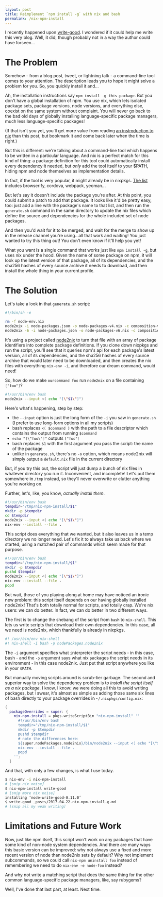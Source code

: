 ```yaml
---
layout: post
title: Reimplement `npm install -g` with nix and bash
permalink: /nix-npm-install
---
```


I recently happened upon [write-good](https://www.npmjs.com/package/write-good).  I wondered if it could help me write this very blog.  Well, it did, though probably not in a way the author could have forseen...

# The Problem
Somehow - from a blog post, tweet, or lightning talk - a command-line tool comes to your attention.  The description leads you to hope it might solve a problem for you.  So, you quickly install it and...

Ah, the installation instructions say `npm install -g this-package`.  But you don't have a global installation of npm.  You use nix, which lets isolated package sets, package versions, node versions, and everything else, coexist on the same system without complaint.  You will never go back to the bad old days of globally installing language-specific package managers, much less language-specific packages!

<aside>(If that isn't you yet, you'll get more value from reading <a href="https://nixos.org/nix/manual/#chap-introduction">an instroduction to nix</a> than this post, but bookmark it and come back later when the time is right.)</aside>

But this is different: we're talking about a command-line tool which happens to be written in a particular language.  And nix is a perfect match for this kind of thing: a package definition for this tool could automatically install every dependency it needed, but _only_ add the tool itself to your $PATH, hiding npm and node themselves as implementation details.

In fact, if the tool is very popular, it might already be in nixpkgs.  [The list](https://github.com/NixOS/nixpkgs/blob/master/pkgs/development/node-packages/node-packages-v6.json) includes browserify, cordova, webpack, yeoman...

But let's say it doesn't include the package you're after.  At this point, you could submit a patch to add that package.  It looks like it'd be pretty easy, too: just add a line with the package's name to that list, and then run the `generate.sh` command in the same directory to update the nix files which define the source and dependencies for the whole included set of node packages.

And then you'd wait for it to be merged, and wait for the merge to show up in the release channel you're using...all that work and waiting!  You just wanted to try this thing out!  You don't even know if it'll help you yet!

What you want is a single command that works just like `npm install -g`, but uses nix under the hood.  Given the name of some package on npm, it will look up the latest version of that package, all of its dependencies, and the sha256 hashes of every source archive it needs to download, and then install the whole thing in your current profile.

# The Solution

Let's take a look in that `generate.sh` script:

```bash
#!/bin/sh -e

rm -f node-env.nix
node2nix -i node-packages.json -o node-packages-v4.nix -c composition-v4.nix
node2nix -6 -i node-packages.json -o node-packages-v6.nix -c composition-v6.nix
```

It's using a project called [node2nix](https://github.com/svanderburg/node2nix) to turn that file with an array of package identifiers into complete package definitions.  If you clone down nixpkgs and run the script, you'll see that it queries npm's api for each package's latest version, all of its dependencies, and the sha256 hashes of every source archive that would later need to be downloaded, and then creates the nix files with everything `nix-env -i`, and therefore our dream command,  would need!

So, how do we make `ourcommand foo` run `node2nix` on a file containing `["foo"]`?

```bash
#!/usr/bin/env bash
node2nix --input <( echo "[\"$1\"]")
```

Here's what's happening, step by step:
- the `--input` option is just the long form of the `-i` you saw in `generate.sh` (I prefer to use long-form options in all my scripts)
- bash replaces `<( $command )` with the path to a file descriptor which contains the output from running `$command`
- `echo "[\"foo\"]"` outputs `["foo"]`
- bash replaces `$1` with the first argument you pass the script: the name of the package
- unlike in `generate.sh`, there's no `-o` option, which means node2nix will simply `o`utput a `default.nix` file in the current directory

But, if you try this out, the script will just dump a bunch of nix files in whatever directory you run it.  Inconvenient, and incomplete!  Let's put them somewhere in `/tmp` instead, so they'll never overwrite or clutter anything you're working on.

Further, let's, like, you know, _actually install them_.

```bash
#!/usr/bin/env bash
tempdir="/tmp/nix-npm-install/$1"
mkdir -p $tempdir
cd $tempdir
node2nix --input <( echo "[\"$1\"]")
nix-env --install --file .
```

This script does everything that we wanted, but it also leaves us in a temp directory we no longer need.  Let's fix it to always take us back where we started, using a matched pair of commands which seem made for that purpose.

```bash
#!/usr/bin/env bash
tempdir="/tmp/nix-npm-install/$1"
mkdir -p $tempdir
pushd $tempdir
node2nix --input <( echo "[\"$1\"]")
nix-env --install --file .
popd
```

But wait, those of you playing along at home may have noticed an ironic new problem: this script itself depends on our having globally installed node2nix!  That's both totally normal for scripts, and totally crap.  We're nix users: we can do better.  In fact, we can do better in two different ways.

The first is to change the shebang of the script from `bash` to `nix-shell`.  This lets us write scripts that download their own dependencies. In this case, all we need is node2nix, which thankfully is already in nixpkgs.

```bash
#! /usr/bin/env nix-shell
#! nix-shell -i bash -p nodePackages.node2nix
```

The `-i` argument specifies what `i`nterpreter the script needs - in this case, bash - and the `-p` argument says what nix `p`ackages the script needs in its environment - in this case node2nix.  Just put that script anywhere you like in your `$PATH`.

But manually moving scripts around is scrub-tier garbage.  The second and superior way to solve the dependency problem is to _install the script itself as a nix package_.  I know, I know: we were doing all this to avoid writing packages, but I swear, it's almost as simple as adding those same six lines of bash directly to your package overrides in `~/.nixpkgs/config.nix`:

```nix 
{
  packageOverrides = super: {
    nix-npm-install = pkgs.writeScriptBin "nix-npm-install" ''
      #!/usr/bin/env bash
      tempdir="/tmp/nix-npm-install/$1"
      mkdir -p $tempdir
      pushd $tempdir
      # note the differences here:
      ${super.nodePackages.node2nix}/bin/node2nix --input <( echo "[\"$1\"]")
      nix-env --install --file .
      popd
    ''; 
  }
```

And that, with only a few changes, is what I use today.

```bash
$ nix-env -i nix-npm-install
# [snip nix noise]
$ nix-npm-install write-good
# [snip more nix noise]
installing ‘node-write-good-0.11.0’
$ write-good _posts/2017-04-22-nix-npm-install-g.md
# [snip all my weak writing]
```

# Limitations and Future Work

Now, just like npm itself, this script won't work on any packages that have some kind of non-node system dependencies.  And there are many ways this basic version can be improved: why not always use a fixed and more recent version of node than node2nix sets by default? Why not implement subcommands, so we could call `nix-npm uninstall foo` instead of remembering we need to do `nix-env -e node-foo` instead?

And why not write a matching script that does the same thing for the other common language-specific package managers, like, say rubygems?

Well, I've done that last part, at least.  Next time.
